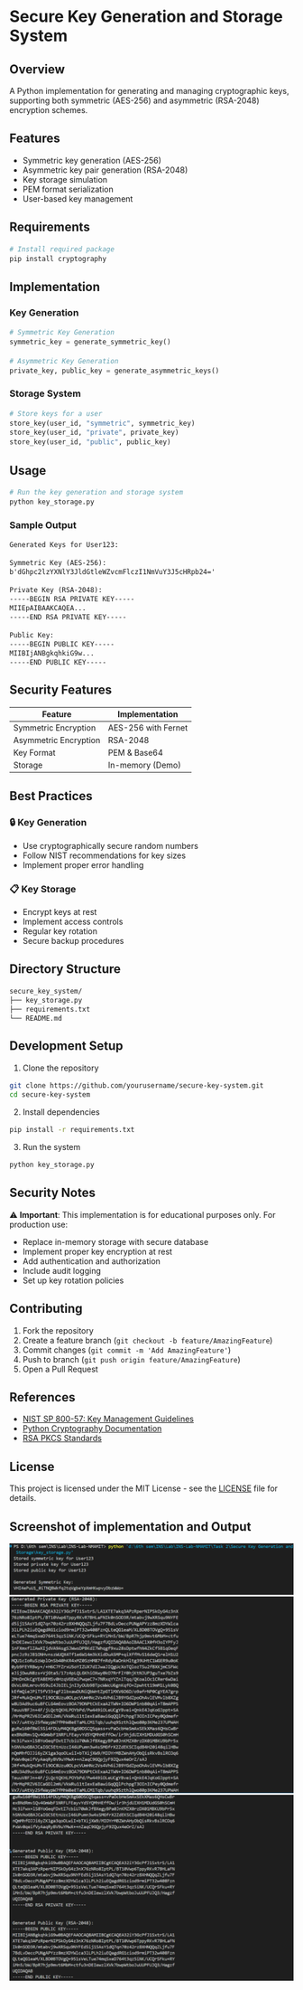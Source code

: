# Secure Key Generation and Storage System

## Overview

A Python implementation for generating and managing cryptographic keys, supporting both symmetric (AES-256) and asymmetric (RSA-2048) encryption schemes.

## Features

- Symmetric key generation (AES-256)
- Asymmetric key pair generation (RSA-2048)
- Key storage simulation
- PEM format serialization
- User-based key management

## Requirements

```bash
# Install required package
pip install cryptography
```

## Implementation

### Key Generation

```python
# Symmetric Key Generation
symmetric_key = generate_symmetric_key()

# Asymmetric Key Generation
private_key, public_key = generate_asymmetric_keys()
```

### Storage System

```python
# Store keys for a user
store_key(user_id, "symmetric", symmetric_key)
store_key(user_id, "private", private_key)
store_key(user_id, "public", public_key)
```

## Usage

```bash
# Run the key generation and storage system
python key_storage.py
```

### Sample Output

```
Generated Keys for User123:

Symmetric Key (AES-256):
b'dGhpc2lzYXNlY3JldGtleWZvcmFlczI1NmVuY3J5cHRpb24='

Private Key (RSA-2048):
-----BEGIN RSA PRIVATE KEY-----
MIIEpAIBAAKCAQEA...
-----END RSA PRIVATE KEY-----

Public Key:
-----BEGIN PUBLIC KEY-----
MIIBIjANBgkqhkiG9w...
-----END PUBLIC KEY-----
```

## Security Features

| Feature               | Implementation      |
| --------------------- | ------------------- |
| Symmetric Encryption  | AES-256 with Fernet |
| Asymmetric Encryption | RSA-2048            |
| Key Format            | PEM & Base64        |
| Storage               | In-memory (Demo)    |

## Best Practices

### 🔒 Key Generation

- Use cryptographically secure random numbers
- Follow NIST recommendations for key sizes
- Implement proper error handling

### 📋 Key Storage

- Encrypt keys at rest
- Implement access controls
- Regular key rotation
- Secure backup procedures

## Directory Structure

```
secure_key_system/
├── key_storage.py
├── requirements.txt
└── README.md
```

## Development Setup

1. Clone the repository

```bash
git clone https://github.com/yourusername/secure-key-system.git
cd secure-key-system
```

2. Install dependencies

```bash
pip install -r requirements.txt
```

3. Run the system

```bash
python key_storage.py
```

## Security Notes

⚠️ **Important**: This implementation is for educational purposes only.
For production use:

- Replace in-memory storage with secure database
- Implement proper key encryption at rest
- Add authentication and authorization
- Include audit logging
- Set up key rotation policies

## Contributing

1. Fork the repository
2. Create a feature branch (`git checkout -b feature/AmazingFeature`)
3. Commit changes (`git commit -m 'Add AmazingFeature'`)
4. Push to branch (`git push origin feature/AmazingFeature`)
5. Open a Pull Request

## References

- [NIST SP 800-57: Key Management Guidelines](https://nvlpubs.nist.gov/nistpubs/SpecialPublications/NIST.SP.800-57pt1r5.pdf)
- [Python Cryptography Documentation](https://cryptography.io/en/latest/)
- [RSA PKCS Standards](https://tools.ietf.org/html/rfc3447)

## License

This project is licensed under the MIT License - see the [LICENSE](LICENSE) file for details.

## Screenshot of implementation and Output

![Secure Key Generation and Storage](./images/image1.png)
![Secure Key Generation and Storage](./images/image2.png)
![Secure Key Generation and Storage](./images/image3.png)
